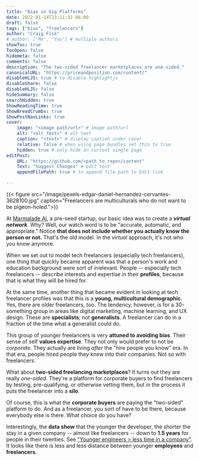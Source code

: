 ```yaml
---
title: "Bias in Gig Platforms"
date: 2022-01-14T23:11:32-06:00
draft: false
tags: ["bias", "freelancers"]
author: "Craig Fisk"
# author: ["Me", "You"] # multiple authors
showToc: true
TocOpen: false
hidemeta: false
comments: false
description: "The two-sided freelancer marketplaces are one-sided."
canonicalURL: "https://priceandposition.com/content/"
disableHLJS: true # to disable highlightjs
disableShare: false
disableHLJS: false
hideSummary: false
searchHidden: true
ShowReadingTime: true
ShowBreadCrumbs: true
ShowPostNavLinks: true
cover:
    image: "<image path/url>" # image path/url
    alt: "<alt text>" # alt text
    caption: "<text>" # display caption under cover
    relative: false # when using page bundles set this to true
    hidden: true # only hide on current single page
editPost:
    URL: "https://github.com/<path_to_repo>/content"
    Text: "Suggest Changes" # edit text
    appendFilePath: true # to append file path to Edit link

---
```


{{< figure src="/image/pexels-edgar-daniel-hernandez-cervantes-3628100.jpg" caption="Freelancers are multiculturals who do not want to be pigeon-holed.">}}

At [Marmalade AI](https://marmalade.ai), a pre-seed startup, our basic idea was to create a **_virtual network_**. Why? Well, our watch word is to be "accurate, automatic, and appropriate." Notice **that does not include whether you actually know the person or not.** That's the old model. In the _virtual_ approach, it's not who you know anymore.

When we set out to model tech freelancers (especially tech freelancers), one thing that quickly became apparent was that a person's work and education background were sort of irrelevant. People -- especially tech freelancers -- describe interests and expertise in their **profiles**, because that is what they will be hired for.

At the same time, another thing that became evident in looking at tech freelancer profiles was that this is a **young, multicultural demographic**. Yes, there are older freelancers, too. The tendency, however, is for a 30-something group in areas like digital marketing, machine learning, and UX design. These are **specialists**; not **generalists**. A freelancer can do in a fraction of the time what a generalist could do.

This group of younger freelancers is very **attuned to avoiding bias**. Their sense of self **values expertise**. They not only would prefer to not be _corporate_. They actually are living _after_ the "hire people you know" era. In that era, people hired people they knew into their companies. Not so with freelancers.

What about **two-sided freelancing marketplaces**? It turns out they are really _one-sided_. They're a platform for corporate buyers to find freelancers by testing, pre-qualifying, or otherwise vetting them, but in the process it puts the freelancer into a **silo**.

Of course, this is what the **corporate buyers** are paying the "two-sided" platform to do. And as a freelancer, you sort of have to be there, because everybody else is there. What choice do you have?

Interestingly, the **data show** that the younger the developer, the shorter the stay in a given company -- almost like freelancers -- down to **1.5 years** for people in their twenties. See ["Younger engineers > less time in a company"](https://hackerlife.co/blog/san-francisco-large-corporation-employee-tenure).
It looks like there is less and less distance between younger **employees** and **freelancers**.

<!-- Ronald Coase's The Theory of the Firm -->
